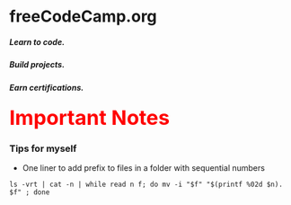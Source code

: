 # freeCodeCamp.org

##### Learn to code.

##### Build projects.

##### Earn certifications.


<span style="color:red;font-size:36px">**Important Notes**</span>



### Tips for myself

+ One liner to add prefix to files in a folder with sequential numbers
```
ls -vrt | cat -n | while read n f; do mv -i "$f" "$(printf %02d $n). $f" ; done
```

